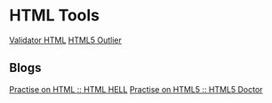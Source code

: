# HTML  Tools

[Validator HTML](https://validator.w3.org/)
[HTML5 Outlier](https://gsnedders.html5.org/outliner/)

## Blogs

[Practise on HTML :: HTML HELL](https://www.htmhell.dev/)
[Practise on HTML5 :: HTML5 Doctor](http://html5doctor.com/)
